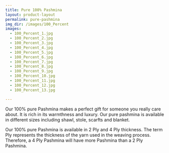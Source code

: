 ```yaml
---
title: Pure 100% Pashmina
layout: product-layout
permalink: pure-pashmina
img_dir: /images/100_Percent
images:
  - 100_Percent_1.jpg
  - 100_Percent_2.jpg
  - 100_Percent_3.jpg
  - 100_Percent_4.jpg
  - 100_Percent_5.jpg
  - 100_Percent_6.jpg
  - 100_Percent_7.jpg
  - 100_Percent_8.jpg
  - 100_Percent_9.jpg
  - 100_Percent_10.jpg
  - 100_Percent_11.jpg
  - 100_Percent_12.jpg
  - 100_Percent_13.jpg

---
```

<span class="dropcap">O</span>ur 100% pure Pashmina makes a perfect gift for someone you really care about. It is rich in its warmthness and luxury. Our pure pashmina is available in different sizes including shawl, stole, scarfts and blanket.

Our 100% pure Pashmina is available in 2 Ply and 4 Ply thickness. The term Ply represents the thickness of the yarn used in the weaving process. Therefore, a 4 Ply Pashmina will have more Pashmina than a 2 Ply Pashmina.